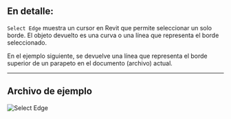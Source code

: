 ## En detalle:
`Select Edge` muestra un cursor en Revit que permite seleccionar un solo borde. El objeto devuelto es una curva o una línea que representa el borde seleccionado.

En el ejemplo siguiente, se devuelve una línea que representa el borde superior de un parapeto en el documento (archivo) actual.
___
## Archivo de ejemplo

![Select Edge](./Dynamo.Nodes.DSEdgeSelection_img.jpg)
